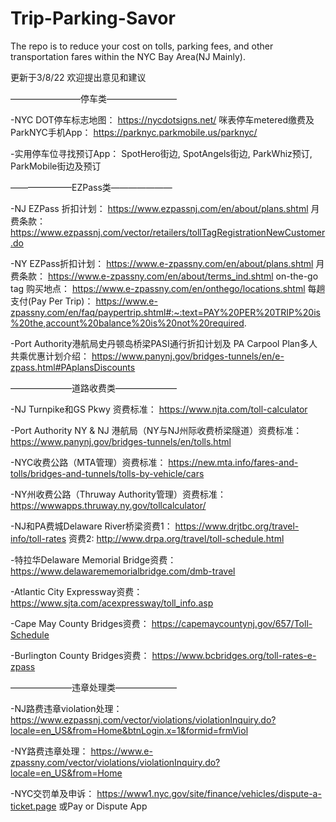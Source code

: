 # Trip-Parking-Savor
The repo is to reduce your cost on tolls, parking fees, and other transportation fares within the NYC Bay Area(NJ Mainly).

更新于3/8/22 欢迎提出意见和建议

————————停车类————————

-NYC DOT停车标志地图：
https://nycdotsigns.net/
咪表停车metered缴费及ParkNYC手机App：
https://parknyc.parkmobile.us/parknyc/

-实用停车位寻找预订App：
SpotHero街边, SpotAngels街边, 
ParkWhiz预订, ParkMobile街边及预订

———————EZPass类———————

-NJ EZPass 折扣计划：
https://www.ezpassnj.com/en/about/plans.shtml
月费条款：
https://www.ezpassnj.com/vector/retailers/tollTagRegistrationNewCustomer.do

-NY EZPass折扣计划：
https://www.e-zpassny.com/en/about/plans.shtml
月费条款：
https://www.e-zpassny.com/en/about/terms_ind.shtml
on-the-go tag 购买地点：
https://www.e-zpassny.com/en/onthego/locations.shtml
每趟支付(Pay Per Trip)：
https://www.e-zpassny.com/en/faq/paypertrip.shtml#:~:text=PAY%20PER%20TRIP%20is%20the,account%20balance%20is%20not%20required.

-Port Authority港航局史丹顿岛桥梁PASI通行折扣计划及 
PA Carpool Plan多人共乘优惠计划介绍：
https://www.panynj.gov/bridges-tunnels/en/e-zpass.html#PAplansDiscounts

———————道路收费类———————

-NJ Turnpike和GS Pkwy 资费标准：
https://www.njta.com/toll-calculator

-Port Authority NY & NJ 港航局（NY与NJ州际收费桥梁隧道）资费标准：
https://www.panynj.gov/bridges-tunnels/en/tolls.html

-NYC收费公路（MTA管理）资费标准：
https://new.mta.info/fares-and-tolls/bridges-and-tunnels/tolls-by-vehicle/cars

-NY州收费公路（Thruway Authority管理）资费标准：
https://wwwapps.thruway.ny.gov/tollcalculator/

-NJ和PA费城Delaware River桥梁资费1：
https://www.drjtbc.org/travel-info/toll-rates
资费2: 
http://www.drpa.org/travel/toll-schedule.html

-特拉华Delaware Memorial Bridge资费：
https://www.delawarememorialbridge.com/dmb-travel

-Atlantic City Expressway资费：
https://www.sjta.com/acexpressway/toll_info.asp

-Cape May County Bridges资费：
https://capemaycountynj.gov/657/Toll-Schedule

-Burlington County Bridges资费：
https://www.bcbridges.org/toll-rates-e-zpass

———————违章处理类———————

-NJ路费违章violation处理：
https://www.ezpassnj.com/vector/violations/violationInquiry.do?locale=en_US&from=Home&btnLogin.x=1&formid=frmViol

-NY路费违章处理：
https://www.e-zpassny.com/vector/violations/violationInquiry.do?locale=en_US&from=Home

-NYC交罚单及申诉：
https://www1.nyc.gov/site/finance/vehicles/dispute-a-ticket.page 或Pay or Dispute App
